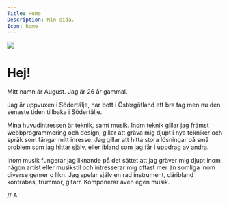```yaml
---
Title: Home
Description: Min sida.
Icon: home
---
```



<div class="profile">
    <img src="image/me.jpg" />
</div>

# Hej!


Mitt namn är August. Jag är 26 år gammal.

Jag är uppvuxen i Södertälje, har bott i Östergötland ett bra tag men nu den senaste tiden tillbaka i Södertälje.

Mina huvudintressen är teknik, samt musik. Inom teknik gillar jag främst webbprogrammering och design, gillar att gräva mig djupt i nya tekniker och språk som fångar mitt inresse. Jag gillar att hitta stora lösningar på små problem som jag hittar själv, eller ibland som jag får i uppdrag av andra.

Inom musik fungerar jag liknande på det sättet att jag gräver mig djupt inom någon artist eller musikstil och intresserar mig oftast mer än somliga inom diverse genrer o likn. Jag spelar själv en rad instrument, däribland kontrabas, trummor, gitarr. Komponerar även egen musik.

// A
